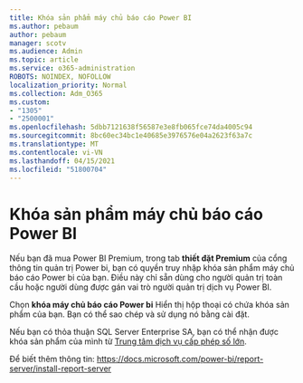 ```yaml
---
title: Khóa sản phẩm máy chủ báo cáo Power BI
ms.author: pebaum
author: pebaum
manager: scotv
ms.audience: Admin
ms.topic: article
ms.service: o365-administration
ROBOTS: NOINDEX, NOFOLLOW
localization_priority: Normal
ms.collection: Adm_O365
ms.custom:
- "1305"
- "2500001"
ms.openlocfilehash: 5dbb7121638f56587e3e8fb065fce74da4005c94
ms.sourcegitcommit: 8bc60ec34bc1e40685e3976576e04a2623f63a7c
ms.translationtype: MT
ms.contentlocale: vi-VN
ms.lasthandoff: 04/15/2021
ms.locfileid: "51800704"
---
```

# <a name="power-bi-report-server-product-key"></a>Khóa sản phẩm máy chủ báo cáo Power BI

Nếu bạn đã mua Power BI Premium, trong tab **thiết đặt Premium** của cổng thông tin quản trị Power bi, bạn có quyền truy nhập khóa sản phẩm máy chủ báo cáo Power bi của bạn. Điều này chỉ sẵn dùng cho người quản trị toàn cầu hoặc người dùng được gán vai trò người quản trị dịch vụ Power BI.

Chọn **khóa máy chủ báo cáo Power bi** Hiển thị hộp thoại có chứa khóa sản phẩm của bạn. Bạn có thể sao chép và sử dụng nó bằng cài đặt.

Nếu bạn có thỏa thuận SQL Server Enterprise SA, bạn có thể nhận được khóa sản phẩm của mình từ [Trung tâm dịch vụ cấp phép số lớn](https://www.microsoft.com/Licensing/servicecenter/).

Để biết thêm thông tin: https://docs.microsoft.com/power-bi/report-server/install-report-server
